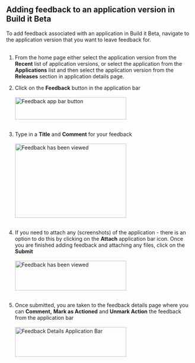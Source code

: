 <h2>Adding feedback to an application version in Build it Beta</h2>
To add feedback associated with an application in Build it Beta, navigate to the application version that you want to leave feedback for.<br><br>

1. From the home page either select the application version from the **Recent** list of application versions, or select the application from the **Applications** list and then select the application version from the **Releases** section in application details page.

1. Click on the **Feedback** button in the application bar<br><br>
 <img src="..\Images\FeedbackAppbar.png" alt="Feedback app bar button" height="60" width="300"><br><br>
1. Type in a **Title** and **Comment** for your feedback<br><br>
 <img src="..\Images\FeedbackPage.png" alt="Feedback has been viewed" height="200" width="300"> <br><br>
1. If you need to attach any (screenshots) of the application - there is an option to do this by clicking on the **Attach** application bar icon. Once you are finished adding feedback and attaching any files, click on the **Submit**<br><br>
 <img src="..\Images\SubmitFeedback.png" alt="Feedback has been viewed" height="80" width="300"> <br><br>
1. Once submitted, you are taken to the feedback details page where you can **Comment,** **Mark as Actioned** and **Unmark Action** the feedback from the application bar<br><br>
<img src="..\Images\FeedbackCompletedUnactionedAppbar.png" alt="Feedback Details Application Bar" height="80" width="300"> <br><br>




  
 

 

